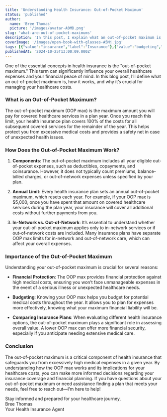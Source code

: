 ```yaml
---
title: 'Understanding Health Insurance: Out-of-Pocket Maximum'
status: 'published'
author:
  name: 'Bree Thomas'
  picture: '/images/avatar-A0MD.png'
slug: 'what-are-out-of-pocket-maximums'
description: 'In this post, I explain what an out-of-pocket maximum is, and highlighting its role in providing financial protection, aiding budgeting, and assisting in comparing insurance plans.'
coverImage: '/images/open-book-with-glasses-A5Mj.jpg'
tags: [{"value":"insurance","label":"Insurance"},{"value":"budgeting","label":"Budgeting"},{"value":"definitions","label":"Definitions"},{"value":"terminology","label":"Terminology"}]
publishedAt: '2024-10-25T13:00:09.000Z'
---
```


One of the essential concepts in health insurance is the "out-of-pocket maximum." This term can significantly influence your overall healthcare expenses and your financial peace of mind. In this blog post, I’ll define what an out-of-pocket maximum is, how it works, and why it’s crucial for managing your healthcare costs.

### What is an Out-of-Pocket Maximum?

The out-of-pocket maximum (OOP max) is the maximum amount you will pay for covered healthcare services in a plan year. Once you reach this limit, your health insurance plan covers 100% of the costs for all subsequent covered services for the remainder of the year. This helps protect you from excessive medical costs and provides a safety net in case of unexpected health issues.

### How Does the Out-of-Pocket Maximum Work?

1. **Components**: The out-of-pocket maximum includes all your eligible out-of-pocket expenses, such as deductibles, copayments, and coinsurance. However, it does not typically count premiums, balance-billed charges, or out-of-network expenses unless specified by your plan.

2. **Annual Limit**: Every health insurance plan sets an annual out-of-pocket maximum, which resets each year. For example, if your OOP max is $5,000, once you have spent that amount on covered healthcare services during the plan year, your insurance will cover all additional costs without further payments from you.

3. **In-Network vs. Out-of-Network**: It’s essential to understand whether your out-of-pocket maximum applies only to in-network services or if out-of-network costs are included. Many insurance plans have separate OOP max limits for in-network and out-of-network care, which can affect your overall expenses.

### Importance of the Out-of-Pocket Maximum

Understanding your out-of-pocket maximum is crucial for several reasons:

- **Financial Protection**: The OOP max provides financial protection against high medical costs, ensuring you won’t face unmanageable expenses in the event of a serious illness or unexpected healthcare needs.

- **Budgeting**: Knowing your OOP max helps you budget for potential medical costs throughout the year. It allows you to plan for expenses more effectively, knowing what your maximum financial liability will be.

- **Comparing Insurance Plans**: When evaluating different health insurance options, the out-of-pocket maximum plays a significant role in assessing overall value. A lower OOP max can offer more financial security, especially if you anticipate needing extensive medical care.

### Conclusion

The out-of-pocket maximum is a critical component of health insurance that safeguards you from excessively high medical expenses in a given year. By understanding how the OOP max works and its implications for your healthcare costs, you can make more informed decisions regarding your insurance coverage and financial planning. If you have questions about your out-of-pocket maximum or need assistance finding a plan that meets your needs, feel free to reach out—I’m here to help!

Stay informed and prepared for your healthcare journey,\
Bree Thomas\
Your Health Insurance Agent